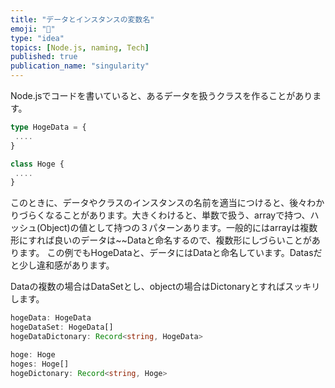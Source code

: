 ```yaml
---
title: "データとインスタンスの変数名"
emoji: "🚀"
type: "idea"
topics: [Node.js, naming, Tech]
published: true
publication_name: "singularity"
---
```


Node.jsでコードを書いていると、あるデータを扱うクラスを作ることがあります。

```typescript
type HogeData = {
 ....
}
```

```typescript
class Hoge {
 ....
}
```

このときに、データやクラスのインスタンスの名前を適当につけると、後々わかりづらくなることがあります。大きくわけると、単数で扱う、arrayで持つ、ハッシュ(Object)の値として持つの３パターンあります。一般的にはarrayは複数形にすれば良いのデータは~~Dataと命名するので、複数形にしづらいことがあります。
この例でもHogeDataと、データにはDataと命名しています。Datasだと少し違和感があります。

Dataの複数の場合はDataSetとし、objectの場合はDictonaryとすればスッキリします。

```typescript
hogeData: HogeData
hogeDataSet: HogeData[]
hogeDataDictonary: Record<string, HogeData>
```

```typescript
hoge: Hoge
hoges: Hoge[]
hogeDictonary: Record<string, Hoge>
```

